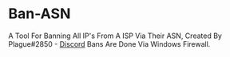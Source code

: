 # Ban-ASN
A Tool For Banning All IP's From A ISP Via Their ASN, Created By Plague#2850 - [Discord](http://Krewella.co.uk/Discord)
Bans Are Done Via Windows Firewall.
